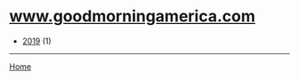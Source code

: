 # www.goodmorningamerica.com

  * [2019](./www-goodmorningamerica-com-2019.md) (1)

----

[Home](../index.md)
